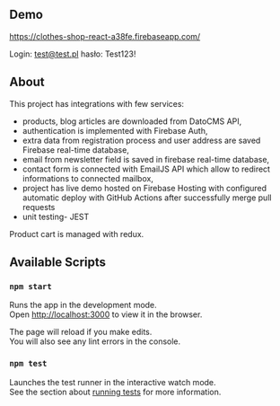 ## Demo

https://clothes-shop-react-a38fe.firebaseapp.com/

Login:
test@test.pl
hasło: Test123!

## About

This project has integrations with few services:
- products, blog articles are downloaded from DatoCMS API,
- authentication is implemented with Firebase Auth,
- extra data from registration process and user address are saved Firebase real-time database,
- email from newsletter field is saved in firebase real-time database,
- contact form is connected with EmailJS API which allow to redirect informations to connected mailbox,
- project has live demo hosted on Firebase Hosting with configured automatic deploy with GitHub Actions after successfully merge pull requests
- unit testing- JEST

Product cart is managed with redux.

## Available Scripts

### `npm start`

Runs the app in the development mode.\
Open [http://localhost:3000](http://localhost:3000) to view it in the browser.

The page will reload if you make edits.\
You will also see any lint errors in the console.

### `npm test`

Launches the test runner in the interactive watch mode.\
See the section about [running tests](https://facebook.github.io/create-react-app/docs/running-tests) for more information.

